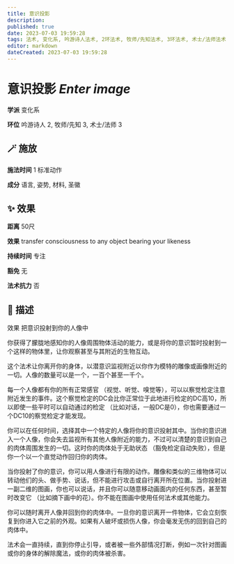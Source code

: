 ```yaml
---
title: 意识投影
description: 
published: true
date: 2023-07-03 19:59:28
tags: 法术, 变化系, 吟游诗人法术, 2环法术, 牧师/先知法术, 3环法术, 术士/法师法术
editor: markdown
dateCreated: 2023-07-03 19:59:28
---
```


# **意识投影** *Enter image*

**学派** 变化系 

**环位** 吟游诗人 2, 牧师/先知 3, 术士/法师 3

## 🪄 施放

**施法时间** 1 标准动作

**成分** 语言, 姿势, 材料, 圣徽

## ✨ 效果  

**距离** 50尺 

**效果** transfer consciousness to any object bearing your likeness 

**持续时间** 专注 

**豁免** 无

**法术抗力** 否

## 📖 描述

效果              把意识投射到你的人像中

你获得了朦胧地感知你的人像周围物体活动的能力，或是将你的意识暂时投射到一个这样的物体里，让你观察甚至与其附近的生物互动。

这个法术让你离开你的身体，以潜意识监视附近以你作为模特的雕像或画像附近的一切。人像的数量可以是一个，一百个甚至一千个。

每一个人像都有你的所有正常感官 （视觉、听觉、嗅觉等），可以以察觉检定注意附近发生的事件。这个察觉检定的DC会比你正常位于此地进行检定的DC高10，所以即使一些平时可以自动通过的检定 （比如对话，一般DC是0），你也需要通过一个DC10的察觉检定才能发现。

你可以在任何时间，选择其中一个特定的人像将你的意识投射其中。当你的意识进入一个人像，你会失去监视所有其他人像附近的能力，不过可以清楚的意识到自己的肉体周围发生的一切。这时你的肉体处于无助状态 （豁免检定自动失败），但是你一个以一个直觉动作回归你的肉体。

当你投射了你的意识，你可以用人像进行有限的动作。雕像和类似的三维物体可以转动他们的头、做手势、说话，但不能进行攻击或自行离开所在位置。当你投射进一副二维的图画，你也可以说话，并且你可以随意移动画面内的任何东西，甚至暂时改变它 （比如摘下画中的花）。你不能在图画中使用任何法术或其他能力。

你可以随时离开人像并回到你的肉体中。一旦你的意识离开一件物体，它会立刻恢复到你进入它之前的外观。如果有人破坏或损伤人像，你会毫发无伤的回到自己的肉体中。

法术会一直持续，直到你停止引导，或者被一些外部情况打断，例如一次针对图画或你的身体的解除魔法，或你的肉体被杀害。
    